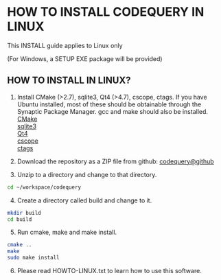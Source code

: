 
HOW TO INSTALL CODEQUERY IN LINUX
=================================

This INSTALL guide applies to Linux only

(For Windows, a SETUP EXE package will be provided)


## HOW TO INSTALL IN LINUX?

1. Install CMake (>2.7), sqlite3, Qt4 (>4.7), cscope, ctags. If you have Ubuntu installed, most of these should be obtainable through the Synaptic Package Manager. gcc and make should also be installed.
[CMake](http://www.cmake.org/)   
[sqlite3](http://www.sqlite.org/)   
[Qt4](http://qt-project.org/)   
[cscope](http://cscope.sourceforge.net/)   
[ctags](http://ctags.sourceforge.net/)


2. Download the repository as a ZIP file from github:
[codequery@github](https://github.com/ruben2020/codequery)


3. Unzip to a directory and change to that directory.
```bash
cd ~/workspace/codequery
```

4. Create a directory called build and change to it.
```bash
mkdir build
cd build
```

5. Run cmake, make and make install.
```bash
cmake ..
make
sudo make install
```

6. Please read HOWTO-LINUX.txt to learn how to use this software.

